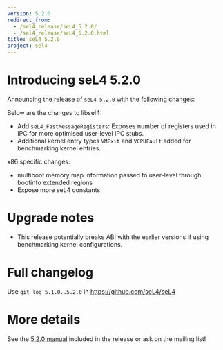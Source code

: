 ```yaml
---
version: 5.2.0
redirect_from:
  - /sel4_release/seL4_5.2.0/
  - /sel4_release/seL4_5.2.0.html
title: seL4 5.2.0
project: sel4
---
```

# Introducing seL4 5.2.0
 Announcing the release of `seL4 5.2.0`
with the following changes:

Below are the changes to libsel4:

- Add `seL4_FastMessageRegisters`: Exposes number of registers used
        in IPC for more optimised user-level IPC stubs.
- Additional kernel entry types `VMExit` and `VCPUFault` added for
        benchmarking kernel entries.

x86 specific changes:

- multiboot memory map information passed to user-level through
        bootinfo extended regions
- Expose more seL4 constants

# Upgrade notes


- This release potentially breaks ABI with the earlier versions if
      using benchmarking kernel configurations.

# Full changelog


Use `git log 5.1.0..5.2.0` in <https://github.com/seL4/seL4>

# More details


See the
[5.2.0 manual](http://sel4.systems/Info/Docs/seL4-manual-5.2.0.pdf) included in the release or ask on the mailing list!
